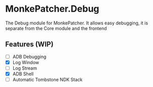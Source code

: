 # MonkePatcher.Debug
The Debug module for MonkePatcher. It allows easy debugging, it is separate from the Core module and the frontend

## Features (WIP)
  - [ ] ADB Debugging
  - [x] Log Window
  - [ ] Log Stream
  - [x] ADB Shell
  - [ ] Automatic Tombstone NDK Stack
